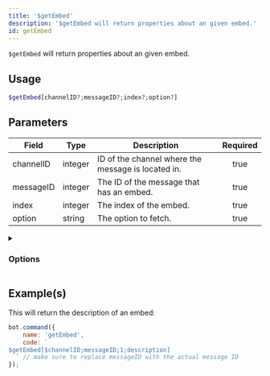 ```yaml
---
title: '$getEmbed'
description: '$getEmbed will return properties about an given embed.'
id: getEmbed
---
```


`$getEmbed` will return properties about an given embed.

## Usage

```php
$getEmbed[channelID?;messageID?;index?;option?]
```

## Parameters

| Field     | Type    | Description                                        | Required |
| --------- | ------- | -------------------------------------------------- |:--------:|
| channelID | integer | ID of the channel where the message is located in. |   true   |
| messageID | integer | The ID of the message that has an embed.           |   true   |
| index     | integer | The index of the embed.                            |   true   |
| option    | string  | The option to fetch.                               |   true   |

<details>
  <summary><h3> Options </h3></summary>

| Type                                | Description                      |
| ----------------------------------- | -------------------------------- |
| title                               | Title of the embed.              |
| description                         | Description of the embed.        |
| URL                                 | The URL in the title.            |
| color                               | Color of the embed.              |
| timestamp                           | Timestamp located in the footer. |
| field<index\>.name / field1.name   | Field title.                     |
| field<index\>.value / field1.value | Field description.               |
| thumbnail                           | Thumbnail (image top right).     |
| image                               | Large image at the bottom.       |
| video                               | Video/GIF.                       |
| author                              | Author, above title field.       |
| footer                              | Footer.                          |
| files                               | Attached files.                  |
| createdAt                           | Creation date of the embed.      |
| hexColor                            | Hex color of the embed.          |
| length                              | Length of the embed.             |

</details>

## Example(s)

This will return the description of an embed:

```javascript
bot.command({
    name: 'getEmbed',
    code: `
$getEmbed[$channelID;messageID;1;description] 
  ` // make sure to replace messageID with the actual message ID 
});
```
